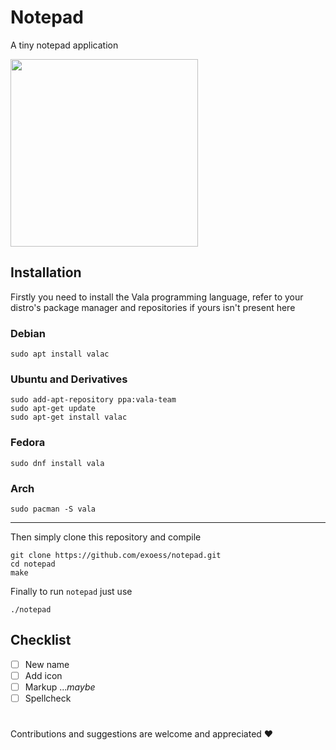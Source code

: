 # Notepad
A tiny notepad application

<div>
  <img src="https://github.com/exoess/notepad/assets/102400503/9fef1545-949c-4d0e-9539-d412e8c39d20" width="300">
</div>

## Installation
Firstly you need to install the Vala programming language, refer to your distro's package manager and repositories if yours isn't present here

### Debian
```
sudo apt install valac
```
### Ubuntu and Derivatives
```
sudo add-apt-repository ppa:vala-team
sudo apt-get update
sudo apt-get install valac
```
### Fedora
```
sudo dnf install vala
```
### Arch
```
sudo pacman -S vala
```

---

Then simply clone this repository and compile
```
git clone https://github.com/exoess/notepad.git
cd notepad
make
```
Finally to run `notepad` just use
```
./notepad
```

## Checklist
- [ ] New name
- [ ] Add icon
- [ ] Markup ...*maybe*
- [ ] Spellcheck

#
Contributions and suggestions are welcome and appreciated ❤️
